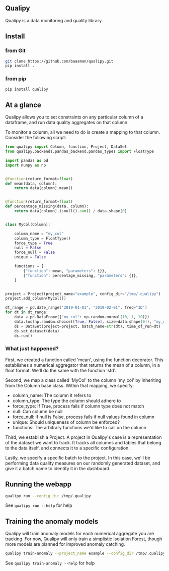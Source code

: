 ## Qualipy

Qualipy is a data monitoring and quality library.

## Install

### from Git
```bash
git clone https://github.com/baasman/qualipy.git
pip install .
```
### from pip
```bash
pip install qualipy
```

## At a glance

Qualipy allows you to set constraints on any particular column of a dataframe,
and run data quality aggregates on that column.

To monitor a column, all we need to do is create a mapping to that column. Consider the following script: 

```python
from qualipy import Column, function, Project, DataSet
from qualipy.backends.pandas_backend.pandas_types import FloatType

import pandas as pd
import numpy as np


@function(return_format=float)
def mean(data, column):
    return data[column].mean()


@function(return_format=float)
def percentage_missing(data, column):
    return data[column].isnull().sum() / data.shape[0]


class MyCol(Column):

    column_name = "my_col"
    column_type = FloatType()
    force_type = True
    null = False
    force_null = False
    unique = False

    functions = [
        {"function": mean, "parameters": {}},
        {"function": percentage_missing, "parameters": {}},
    ]


project = Project(project_name="example", config_dir="/tmp/.qualipy")
project.add_column(MyCol())

dt_range = pd.date_range("2019-01-01", "2019-02-01", freq="1D")
for dt in dt_range:
    data = pd.DataFrame({"my_col": np.random.normal(10, 1, 10)})
    data.loc[np.random.choice([True, False], size=data.shape[0]), "my_col"] = np.NaN
    ds = DataSet(project=project, batch_name=str(dt), time_of_run=dt)
    ds.set_dataset(data)
    ds.run()
```

### What just happened?

First, we created a function called 'mean', using the function decorator. This establishes a numerical aggregator that 
returns the mean of a column, in a float format. We'll do the same with the function 'std'.

Second, we map a class called 'MyCol' to the column 'my_col' by inheriting from the Column base class.
Within that mapping, we specify:
  - column_name: The column it refers to
  - column_type: The type the column should adhere to
  - force_type: If True, process fails if column type does not match
  - null: Can column be null
  - force_null: if null is False, process fails if null values found in column
  - unique: Should uniqueness of column be enforced?
  - functions: The arbitrary functions we'd like to call on the column
  
Third, we establish a Project. A project in Qualipy's case is a representation of the dataset we want to track.
It tracks all columns and tables that belong to the data itself, and connects it to a specific configuration.

Lastly, we specify a specific batch to the project. In this case, we'll be performing data quality measures on our randomly
generated dataset, and give it a batch name to identify it in the dashboard.

## Running the webapp
```bash
qualipy run --config_dir /tmp/.qualipy
```
See `qualipy run --help` for help

## Training the anomaly models
Qualipy will train anomaly models for each numerical aggregate you are tracking. For now,
Qualipy will only train a simplistic Isolation Forest, though more models
are planned for improved anomaly catching.
```bash
qualipy train-anomaly --project_name example --config_dir /tmp/.qualipy
```
See `qualipy train-anomaly --help` for help

